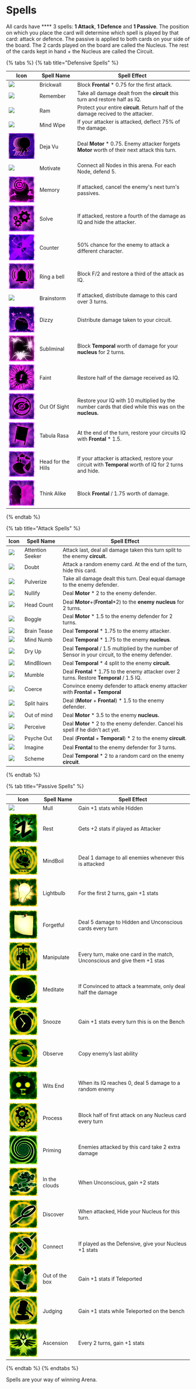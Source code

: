 # Spells

All cards have **** 3 spells: **1 Attack**, **1 Defence** and **1 Passive**. The position on which you place the card will determine which spell is played by that card: attack or defence. The passive is applied to both cards on your side of the board. The 2 cards played on the board are called the Nucleus. The rest of the cards kept in hand + the Nucleus are called the Circuit.

{% tabs %}
{% tab title="Defensive Spells" %}


| Icon                                                     | Spell Name         | Spell Effect                                                                                           |
| -------------------------------------------------------- | ------------------ | ------------------------------------------------------------------------------------------------------ |
| ![](../../../../.gitbook/assets/128\_Brickwall.jpg)      | Brickwall          | Block **Frontal** \* 0.75 for the first attack.                                                        |
| ![](<../../../../.gitbook/assets/128\_Remember (1).jpg>) | Remember           | Take all damage dealt from the **circuit** this turn and restore half as IQ.                           |
| ![](../../../../.gitbook/assets/128\_Ram.jpg)            | Ram                | Protect your entire **circuit**. Return half of the damage recived to the attacker.                    |
| ![](<../../../../.gitbook/assets/128\_MindWipe (1).jpg>) | Mind Wipe          | If your attacker is attacked, deflect 75% of the damage.                                               |
| ![](../../../../.gitbook/assets/DejaVu.png)              | Deja Vu            | Deal **Motor** \* 0.75. Enemy attacker forgets **Motor** worth of their next attack this turn.         |
| ![](../../../../.gitbook/assets/128\_Motivate.jpg)       | Motivate           | Connect all Nodes in this arena. For each Node, defend 5.                                              |
| ![](../../../../.gitbook/assets/Memory.png)              | Memory             | If attacked, cancel the enemy's next turn's passives.                                                  |
| ![](../../../../.gitbook/assets/Solve.png)               | Solve              | If attacked, restore a fourth of the damage as IQ and hide the attacker.                               |
| ![](../../../../.gitbook/assets/Counter.png)             | Counter            | 50% chance for the enemy to attack a different character.                                              |
| ![](<../../../../.gitbook/assets/RingABell (1).png>)     | Ring a bell        | Block F/2 and restore a third of the attack as IQ.                                                     |
| ![](../../../../.gitbook/assets/128\_Brainstorm.jpg)     | Brainstorm         | If attacked, distribute damage to this card over 3 turns.                                              |
| ![](../../../../.gitbook/assets/Dizzy.png)               | Dizzy              | Distribute damage taken to your circuit.                                                               |
| ![](../../../../.gitbook/assets/Subliminal.png)          | Subliminal         | Block **Temporal** worth of damage for your **nucleus** for 2 turns.                                   |
| ![](../../../../.gitbook/assets/Faint.png)               | Faint              | Restore half of the damage received as IQ.                                                             |
| ![](../../../../.gitbook/assets/OutOfSight.png)          | Out Of Sight       | Restore your IQ with 10 multiplied by the number cards that died while this was on the **nucleus.**    |
| ![](../../../../.gitbook/assets/TabulaRasa.png)          | Tabula Rasa        | At the end of the turn, restore your circuits IQ with **Frontal** \* 1.5.                              |
| ![](../../../../.gitbook/assets/HeadForTheHills.png)     | Head for the Hills | If your attacker is attacked, restore your circuit with **Temporal** worth of IQ for 2 turns and hide. |
| ![](../../../../.gitbook/assets/ThinkAlike.png)          | Think Alike        | Block **Frontal** / 1.75 worth of damage.                                                              |
{% endtab %}

{% tab title="Attack Spells" %}


| Icon                                                      | Spell Name        | Spell Effect                                                                                       |
| --------------------------------------------------------- | ----------------- | -------------------------------------------------------------------------------------------------- |
| ![](../../../../.gitbook/assets/128\_AttentionSeeker.jpg) | Attention Seeker  | Attack last, deal all damage taken this turn split to the enemy **circuit.**                       |
| ![](../../../../.gitbook/assets/128\_Doubt.jpg)           | Doubt             | Attack a random enemy card. At the end of the turn, hide this card.                                |
| ![](../../../../.gitbook/assets/128\_Pulverize.jpg)       | Pulverize         | Take all damage dealt this turn. Deal equal damage to the enemy defender.                          |
| ![](../../../../.gitbook/assets/128\_Nullify.jpg)         | Nullify           | Deal **Motor** \* 2 to the enemy defender.                                                         |
| ![](<../../../../.gitbook/assets/128\_Headcount (1).jpg>) | Head Count        | Deal **Motor**+(**Frontal**\*2) to the **enemy** **nucleus** for 2 turns.                          |
| ![](../../../../.gitbook/assets/128\_Boggle.jpg)          | Boggle            | Deal **Motor** \* 1.5 to the enemy defender for 2 turns.                                           |
| ![](../../../../.gitbook/assets/128\_BrainTease.jpg)      | Brain Tease       | Deal **Temporal** \* 1.75 to the enemy attacker.                                                   |
| ![](../../../../.gitbook/assets/128\_Mind\_Numb.jpg)      | Mind Numb         | Deal **Temporal** \* 1.75 to the enemy **nucleus**.                                                |
| ![](<../../../../.gitbook/assets/128\_DryUp (1).jpg>)     | Dry Up            | Deal **Temporal** / 1.5 multiplied by the number of Sensor in your circuit, to the enemy defender. |
| ![](<../../../../.gitbook/assets/128\_Mindblown (3).jpg>) | MindBlown         | Deal **Temporal** \* 4 split to the enemy **circuit.**                                             |
| ![](../../../../.gitbook/assets/128\_Mumble.jpg)          | Mumble            | Deal **Frontal** \* 1.75 to the enemy attacker over 2 turns. Restore **Temporal** / 1.5 IQ.        |
| ![](../../../../.gitbook/assets/128\_Coerce.jpg)          | Coerce            | Convince enemy defender to attack enemy attacker with **Frontal** + **Temporal**                   |
| ![](../../../../.gitbook/assets/128\_SplittingHairs.jpg)  | Split hairs       | Deal (**Motor** + **Frontal**) \* 1.5 to the enemy defender.                                       |
| ![](../../../../.gitbook/assets/128\_OutOfMind.jpg)       | Out of mind       | Deal **Motor** \* 3.5 to the enemy **nucleus.**                                                    |
| ![](../../../../.gitbook/assets/128\_Percieve.jpg)        | Perceive          | Deal **Motor** \* 2 to the enemy defender. Cancel his spell if he didn't act yet.                  |
| ![](../../../../.gitbook/assets/128\_PsycheOut.jpg)       | Psyche Out        | Deal (**Frontal** + **Temporal**) \* 2 to the enemy **circuit**.                                   |
| ![](../../../../.gitbook/assets/128\_Imagine.jpg)         | Imagine           | Deal **Frontal** to the enemy defender for 3 turns.                                                |
| ![](../../../../.gitbook/assets/128\_Scheme.jpg)          | Scheme            | Deal **Temporal** \* 2 to a random card on the enemy **circuit**.                                  |
{% endtab %}

{% tab title="Passive Spells" %}


| Icon                                             | Spell Name     | Spell Effect                                                              |
| ------------------------------------------------ | -------------- | ------------------------------------------------------------------------- |
| ![](../../../../.gitbook/assets/128\_Mull.jpg)   | Mull           | Gain +1 stats while Hidden                                                |
| ![](../../../../.gitbook/assets/Rest.png)        | Rest           | Gets +2 stats if played as Attacker                                       |
| ![](../../../../.gitbook/assets/MindBoil.png)    | MindBoil       | Deal 1 damage to all enemies whenever this is attacked                    |
| ![](../../../../.gitbook/assets/Lightbulb.png)   | Lightbulb      | For the first 2 turns, gain +1 stats                                      |
| ![](../../../../.gitbook/assets/PostItNote.png)  | Forgetful      | Deal 5 damage to Hidden and Unconscious cards every turn                  |
| ![](../../../../.gitbook/assets/Manipulate.png)  | Manipulate     | Every turn, make one card in the match, Unconscious and give them +1 stas |
| ![](../../../../.gitbook/assets/Meditate.png)    | Meditate       | If Convinced to attack a teammate, only deal half the damage              |
| ![](../../../../.gitbook/assets/Snooze.png)      | Snooze         | Gain +1 stats every turn this is on the Bench                             |
| ![](../../../../.gitbook/assets/Observe.png)     | Observe        | Copy enemy’s last ability                                                 |
| ![](../../../../.gitbook/assets/WitsEnd.png)     | Wits End       | When its IQ reaches 0, deal 5 damage to a random enemy                    |
| ![](../../../../.gitbook/assets/Process.png)     | Process        | Block half of first attack on any Nucleus card every turn                 |
| ![](../../../../.gitbook/assets/Priming.png)     | Priming        | Enemies attacked by this card take 2 extra damage                         |
| ![](../../../../.gitbook/assets/InTheClouds.png) | In the clouds  | When Unconscious, gain +2 stats                                           |
| ![](../../../../.gitbook/assets/Discover.png)    | Discover       | When attacked, Hide your Nucleus for this turn.                           |
| ![](../../../../.gitbook/assets/Connect.png)     | Connect        | If played as the Defensive, give your Nucleus +1 stats                    |
| ![](../../../../.gitbook/assets/OutOfTheBox.png) | Out of the box | Gain +1 stats if Teleported                                               |
| ![](../../../../.gitbook/assets/Judging.png)     | Judging        | Gain +1 stats while Teleported on the bench                               |
| ![](../../../../.gitbook/assets/Ascension.png)   | Ascension      | Every 2 turns, gain +1 stats                                              |
{% endtab %}
{% endtabs %}

Spells are your way of winning Arena.&#x20;
